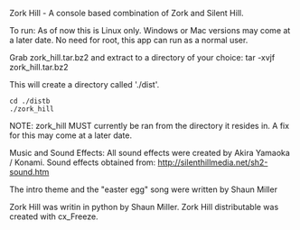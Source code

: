 Zork Hill - A console based combination of Zork and Silent Hill.

To run:  As of now this is Linux only.  Windows or Mac versions may come at a later date.
	 No need for root, this app can run as a normal user.

Grab zork_hill.tar.bz2 and extract to a directory of your choice:
tar -xvjf zork_hill.tar.bz2

This will create a directory called './dist'.
```
cd ./distb
./zork_hill
```

NOTE:  zork_hill MUST currently be ran from the directory it resides in.  A fix for this may come at a later date.


Music and Sound Effects:
All sound effects were created by Akira Yamaoka / Konami. 
Sound effects obtained from:  http://silenthillmedia.net/sh2-sound.htm

The intro theme and the "easter egg" song were written by Shaun Miller


Zork Hill was writin in python by Shaun Miller.
Zork Hill distributable was created with cx_Freeze.
